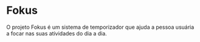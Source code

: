 # Fokus

O projeto Fokus é um sistema de temporizador que ajuda a pessoa usuária a focar nas suas atividades do dia a dia.

